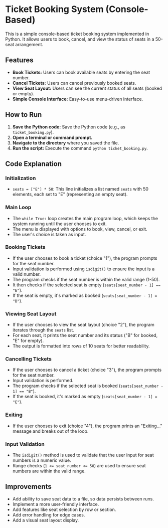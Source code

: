 # Ticket Booking System (Console-Based)

This is a simple console-based ticket booking system implemented in Python. It allows users to book, cancel, and view the status of seats in a 50-seat arrangement.

## Features

* **Book Tickets:** Users can book available seats by entering the seat number.
* **Cancel Tickets:** Users can cancel previously booked seats.
* **View Seat Layout:** Users can see the current status of all seats (booked or empty).
* **Simple Console Interface:** Easy-to-use menu-driven interface.

## How to Run

1.  **Save the Python code:** Save the Python code (e.g., as `ticket_booking.py`).
2.  **Open a terminal or command prompt.**
3.  **Navigate to the directory** where you saved the file.
4.  **Run the script:** Execute the command `python ticket_booking.py`.

## Code Explanation

### Initialization

* `seats = ["E"] * 50`: This line initializes a list named `seats` with 50 elements, each set to "E" (representing an empty seat).

### Main Loop

* The `while True:` loop creates the main program loop, which keeps the system running until the user chooses to exit.
* The menu is displayed with options to book, view, cancel, or exit.
* The user's choice is taken as input.

### Booking Tickets

* If the user chooses to book a ticket (choice "1"), the program prompts for the seat number.
* Input validation is performed using `isdigit()` to ensure the input is a valid number.
* The program checks if the seat number is within the valid range (1-50).
* It then checks if the selected seat is empty (`seats[seat_number - 1] == "E"`).
* If the seat is empty, it's marked as booked (`seats[seat_number - 1] = "B"`).

### Viewing Seat Layout

* If the user chooses to view the seat layout (choice "2"), the program iterates through the `seats` list.
* For each seat, it prints the seat number and its status ("B" for booked, "E" for empty).
* The output is formatted into rows of 10 seats for better readability.

### Cancelling Tickets

* If the user chooses to cancel a ticket (choice "3"), the program prompts for the seat number.
* Input validation is performed.
* The program checks if the selected seat is booked (`seats[seat_number - 1] == "B"`).
* If the seat is booked, it's marked as empty (`seats[seat_number - 1] = "E"`).

### Exiting

* If the user chooses to exit (choice "4"), the program prints an "Exiting..." message and breaks out of the loop.

### Input Validation

* The `isdigit()` method is used to validate that the user input for seat numbers is a numeric value.
* Range checks (`1 <= seat_number <= 50`) are used to ensure seat numbers are within the valid range.

## Improvements

* Add ability to save seat data to a file, so data persists between runs.
* Implement a more user-friendly interface.
* Add features like seat selection by row or section.
* Add error handling for edge cases.
* Add a visual seat layout display.